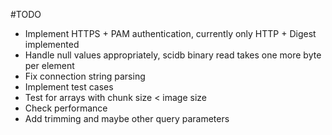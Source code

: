 #TODO
* Implement HTTPS + PAM authentication, currently only HTTP + Digest implemented
* Handle null values appropriately, scidb binary read takes one more byte per element
* Fix connection string parsing
* Implement test cases
* Test for arrays with chunk size < image size
* Check performance
* Add trimming and maybe other query parameters
